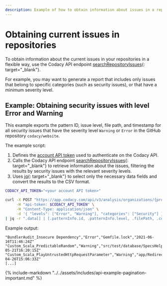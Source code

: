 ```yaml
---
description: Example of how to obtain information about issues in a repository programmatically using the Codacy API endpoint searchRepositoryIssues.
---
```


# Obtaining current issues in repositories

To obtain information about the current issues in your repositories in a flexible way, use the Codacy API endpoint [searchRepositoryIssues](https://app.codacy.com/api/api-docs#searchrepositoryissues){: target="_blank"}.

For example, you may want to generate a report that includes only issues that belong to specific categories (such as security issues), or that have a minimum severity level.

## Example: Obtaining security issues with level Error and Warning

This example exports the pattern ID, issue level, file path, and timestamp for all security issues that have the severity level `Warning` or `Error` in the GitHub repository `codacy/website`.

The example script:

1.  Defines the [account API token](../api-tokens.md#account-api-tokens) used to authenticate on the Codacy API.
1.  Calls the Codacy API endpoint [searchRepositoryIssues](https://app.codacy.com/api/api-docs#searchrepositoryissues){: target="_blank"} to retrieve information about the issues, filtering the results by security issues with the relevant severity levels.
1.  Uses [jq](https://github.com/stedolan/jq){: target="_blank"} to select only the necessary data fields and convert the results to the CSV format.

```bash
CODACY_API_TOKEN="<your account API token>"

curl -X POST "https://app.codacy.com/api/v3/analysis/organizations/{provider}/{remoteOrganizationName}/repositories/{repositoryName}/issues/search" \
     -H "api-token: $CODACY_API_TOKEN" \
     -H "Content-Type: application/json" \
     -d '{ "levels": ["Error", "Warning"], "categories": ["Security"] }' \
| jq -r ".data[] | [.patternInfo.id, .patternInfo.level, .filePath, .commitInfo.timestamp] | @csv"
```

Example output:

```text
"BundlerAudit_Insecure Dependency","Error","Gemfile.lock","2021-06-16T11:46:24Z"
"Custom_Scala_PredictableRandom","Warning","src/test/database/SpecsHelper.scala","2021-05-21T16:20:15Z"
"Custom_Scala_PlayUntrustedHttpRequestParameter","Warning","app/RedirectController.scala","2021-04-26T15:06:33Z"
[...]
```

{% include-markdown "../../assets/includes/api-example-pagination-important.md" %}
